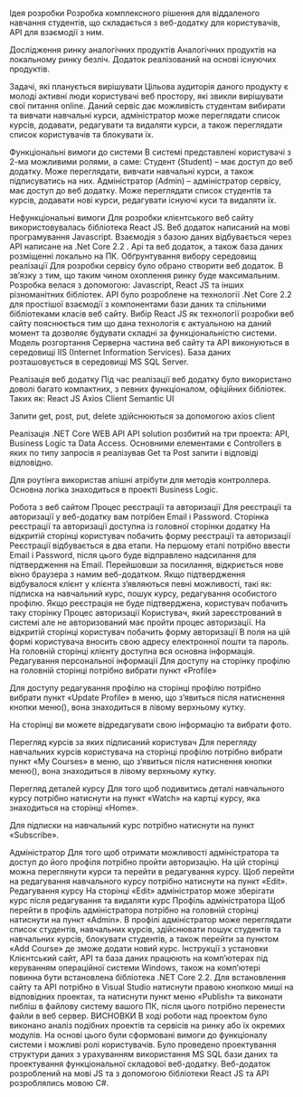 
Ідея розробки
Розробка комплексного рішення для віддаленого навчання студентів, що складається з веб-додатку для користувачів, API для взаємодії з ним.

Дослідження ринку аналогічних продуктів
Аналогічних продуктів на локальному ринку безліч. Додаток реалізований на основі існуючих продуктів.

Задачі, які планується вирішувати
Цільова аудиторія даного продукту є молоді активні люди користувачі веб простору,  які звикли вирішувати свої питання online.
Даний сервіс дає можливість студентам вибирати та вивчати навчальні курси, адміністратор може переглядати список курсів, додавати, редагувати та видаляти курси, а також переглядати список користувачів та блокувати їх.

Функціональні вимоги до системи
В системі представлені користувачі з 2-ма можливими ролями, а саме:
Студент (Student) – має доступ до веб додатку. Може переглядати, вивчати навчальні курси, а також підписуватись на них.
Адміністратор (Admin) – адміністратор сервісу, має доступ до веб додатку. Може переглядати список студентів та курсів, додавати нові курси, редагувати існуючі куси та видаляти їх. 

Нефункціональні вимоги
Для розробки клієнтського веб сайту використовувалась бібліотека React JS.
Веб додаток написаний на мові програмування Javascript. Взаємодія з базою даних відбувається через API написане на .Net Core 2.2 .
Api та веб додаток, а також база даних розміщенні локально на ПК.
Обґрунтування вибору середовищ реалізації
Для розробки сервісу було обрано створити веб додаток. В зв’язку з тим, що таким чином охоплення ринку буде максимальним. Розробка велася з допомогою: Javascript, React JS та інших різноманітних бібліотек.
API було розроблене на технології .Net Core 2.2  для простішої взаємодії з компонентами бази даних та спільними бібліотеками класів веб сайту.
Вибір React JS як технології розробки веб сайту пояснюється тим що дана технологія є актуальною на даний момент та дозволяє будувати складні за функціональністю системи.
Модель розгортання 
Серверна частина веб сайту та API виконуються в середовищі IIS (Internet Information Services).
База даних розташовується в середовищі MS SQL Server.

Реалізація веб додатку
Під час реалізації веб додатку було використано доволі багато компактних, з певних функціоналом, офіційних бібліотек. 
Таких як:
React JS
Axios Client
Semantic UI


Запити get, post, put, delete здійснюються за допомогою axios client

Реалізація .NET Core WEB API
API solution розбитий на три проекта: API, Business Logic та Data Access.
Основними елементами є Controllers в яких по типу запросів я реалізував Get та Post запити і відповіді відповідно.

Для роутінга використав апішні атрібути для методів контроллера.
Основна логіка знаходиться в проекті Business Logic. 

Робота з веб сайтом
Процес реєстрації та авторизації
Для реєстрації та авторизації у веб-додатку вам потрібен Email і Password. Сторінка реєстрації та авторизації доступна із головної сторінки додатку
На відкритій сторінці користувач побачить форму реєстрації та авторизації
Реєстрації відбувається в два етапи. На першому етапі потрібно ввести Email і Password, після цього буде відправлено надсилання для підтвердження на Email. Перейшовши за посилання, відкриється нове вікно браузера з намим веб-додатком. Якщо підтвердження відбувалося клієнт у клієнта з’являються певні можливості, такі як: підписка на навчальний курс, пошук курсу, редагування особистого профілю.
Якщо реєстрація не буде підтверджена, користувач побачить таку сторінку
Процес авторизації
Користувач, який зареєстрований в системі але не авторизований має пройти процес авторизації. 
На відкритій сторінці користувач побачить форму авторизації
В поля на цій формі користувача вносить свою адресу електронної пошти та пароль.
На головній сторінці клієнту доступна вся основна інформація.
Редагування персональної інформації
Для доступу на сторінку профілю на головній сторінці потрібно вибрати пункт «Profile»

Для доступу редагування профілю на сторінці профілю потрібно вибрати пункт «Update Profile» в меню, що з’явиться після натиснення кнопки меню(), вона знаходиться в лівому верхньому кутку.

На сторінці ви можете відредагувати свою інформацію та вибрати фото.



Перегляд курсів за яких підписаний користувач
Для перегляду навчальних курсів користувача на сторінці профілю потрібно вибрати пункт «My Courses» в меню, що з’явиться після натиснення кнопки меню(), вона знаходиться в лівому верхньому кутку.

Перегляд деталей курсу
Для того щоб подивитись деталі навчального курсу потрібно натиснути на пункт «Watch» на картці курсу, яка знаходиться на сторінці «Home». 

Для підписки на навчальний курс потрібно натиснути на пункт «Subscribe».



Адміністратор
Для того щоб отримати можливості адміністратора та доступ до його профіля потрібно пройти авторизацію.
На цій сторінці можна переглянути курси та перейти в редагування курсу.
Щоб перейти на редагування навчального курсу потрібно натиснути на пункт «Edit».
Редагування курсу
На сторінці «Edit» адміністратор може зберігати курс після редагування та видаляти курс
Профіль адміністратора
Щоб перейти в профіль адміністратора потрібно на головній сторінці натиснути на пункт «Admin». В профілі адміністратор може переглядати список студентів, навчальних курсів, здійснювати пошук студентів та навчальних курсів, блокувати студентів, а також перейти за пунктом «Add Course» де зможе додати новий курс.
Інструкції з установки
Клієнтський сайт, API та база даних працюють на комп’ютерах під керуванням операційної системи Windows, також на комп’ютері повинна бути встановлена бібліотека .NET Core 2.2.
Для встановлення сайту та API потрібно в Visual Studio натиснути правою кнопкою миші на відповідних проектах, та натиснути пункт меню «Publish» та виконати пибліш в файлову систему вашого ПК, після цього потрібно перенести файли в веб сервер.
ВИСНОВКИ
В ході роботи над проектом було виконано аналіз подібних проектів та сервісів на ринку або їх окремих модулів. На основі цього були сформовані вимоги до функціоналу системи і можливі ролі користувачів. Було проведено проектування структури даних з урахуванням використання MS SQL бази даних та проектування функціональної складової веб-додатку. 
Веб-додаток розроблений на мові JS та з допомогою бібліотеки React JS та API розроблялись мовою C#.



